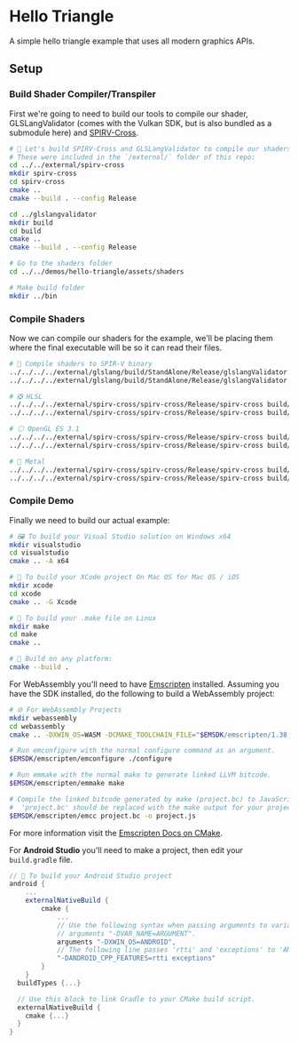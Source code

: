 # Hello Triangle

A simple hello triangle example that uses all modern graphics APIs.

## Setup

### Build Shader Compiler/Transpiler

First we're going to need to build our tools to compile our shader, GLSLangValidator (comes with the Vulkan SDK, but is also bundled as a submodule here) and [SPIRV-Cross](https://github.com/KhronosGroup/SPIRV-Cross).

```bash
# 🔨 Let's build SPIRV-Cross and GLSLangValidator to compile our shaders
# These were included in the `/external/` folder of this repo:
cd ../../external/spirv-cross
mkdir spirv-cross
cd spirv-cross
cmake ..
cmake --build . --config Release

cd ../glslangvalidator
mkdir build
cd build
cmake ..
cmake --build . --config Release

# Go to the shaders folder
cd ../../demos/hello-triangle/assets/shaders

# Make build folder
mkdir ../bin
```

### Compile Shaders

Now we can compile our shaders for the example, we'll be placing them where the final executable will be so it can read their files.

```bash
# 🌋 Compile shaders to SPIR-V binary
../../../../external/glslang/build/StandAlone/Release/glslangValidator -V triangle.vert -o ../bin/triangle.vert.spv
../../../../external/glslang/build/StandAlone/Release/glslangValidator -V triangle.frag -o ../bin/triangle.frag.spv

# ❎ HLSL
../../../../external/spirv-cross/spirv-cross/Release/spirv-cross build/triangle.vert.spv --hlsl --output ../bin/triangle.vert.hlsl
../../../../external/spirv-cross/spirv-cross/Release/spirv-cross build/triangle.frag.spv --hlsl --output ../bin/triangle.frag.hlsl

# ⚪ OpenGL ES 3.1
../../../../external/spirv-cross/spirv-cross/Release/spirv-cross build/triangle.vert.spv --version 310 --es --output ../bin/triangle.vert.glsl
../../../../external/spirv-cross/spirv-cross/Release/spirv-cross build/triangle.frag.spv --version 310 --es --output ../bin/triangle.frag.glsl

# 🤖 Metal
../../../../external/spirv-cross/spirv-cross/Release/spirv-cross build/triangle.vert.spv --msl --output ../bin/triangle.vert.msl
../../../../external/spirv-cross/spirv-cross/Release/spirv-cross build/triangle.frag.spv --msl --output ../bin/triangle.frag.msl
```

### Compile Demo

Finally we need to build our actual example:

```bash
# 🖼️ To build your Visual Studio solution on Windows x64
mkdir visualstudio
cd visualstudio
cmake .. -A x64

# 🍎 To build your XCode project On Mac OS for Mac OS / iOS
mkdir xcode
cd xcode
cmake .. -G Xcode

# 🐧 To build your .make file on Linux
mkdir make
cd make
cmake ..

# 🔨 Build on any platform:
cmake --build .
```
For WebAssembly you'll need to have [Emscripten](http://kripken.github.io/emscripten-site/docs/getting_started/downloads.html) installed. Assuming you have the SDK installed, do the following to build a WebAssembly project:

```bash
# 🌐 For WebAssembly Projects
mkdir webassembly
cd webassembly
cmake .. -DXWIN_OS=WASM -DCMAKE_TOOLCHAIN_FILE="$EMSDK/emscripten/1.38.1/cmake/Modules/Platform/Emscripten.cmake" -DCMAKE_BUILD_TYPE=Release

# Run emconfigure with the normal configure command as an argument.
$EMSDK/emscripten/emconfigure ./configure

# Run emmake with the normal make to generate linked LLVM bitcode.
$EMSDK/emscripten/emmake make

# Compile the linked bitcode generated by make (project.bc) to JavaScript.
#  'project.bc' should be replaced with the make output for your project (e.g. 'yourproject.so')
$EMSDK/emscripten/emcc project.bc -o project.js
```

For more information visit the [Emscripten Docs on CMake](https://kripken.github.io/emscripten-site/docs/compiling/Building-Projects.html#using-libraries).

For **Android Studio** you'll need to make a project, then edit your `build.gradle` file.

```groovy
// 🤖 To build your Android Studio project
android {
    ...
    externalNativeBuild {
        cmake {
            ...
            // Use the following syntax when passing arguments to variables:
            // arguments "-DVAR_NAME=ARGUMENT".
            arguments "-DXWIN_OS=ANDROID",
            // The following line passes 'rtti' and 'exceptions' to 'ANDROID_CPP_FEATURES'.
            "-DANDROID_CPP_FEATURES=rtti exceptions"
        }
    }
  buildTypes {...}

  // Use this block to link Gradle to your CMake build script.
  externalNativeBuild {
    cmake {...}
  }
}
```